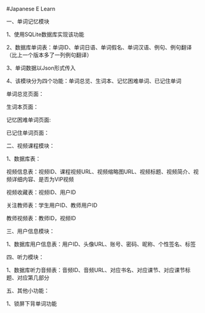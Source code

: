 #Japanese E Learn

一、单词记忆模块

1、使用SQLite数据库实现该功能

2、数据库单词表：单词ID、单词日语、单词假名、单词汉语、例句、例句翻译（比上一个版本多了一列例句翻译）

3、单词数据以Json形式传入

4、该模块分为四个功能：单词总览、生词本、记忆困难单词、已记住单词

单词总览页面：

生词本页面：

记忆困难单词页面:

已记住单词页面：



二、视频课程模块：

1、数据库表：

视频信息表：视频ID、课程视频URL、视频缩略图URL、视频标题、视频简介、视频详细内容、是否为VIP视频

视频收藏表：视频ID、用户ID

关注教师表：学生用户ID、教师用户ID

教师视频表：教师ID，视频ID




三、用户信息模块：

1、数据库用户信息表：用户ID、头像URL、账号、密码、昵称、个性签名、标签



四、听力模块：

1、数据库听力音频表：音频ID、音频URL、对应书名、对应课节、对应课节标题、对应第几部分




五、其他小功能：

1、锁屏下背单词功能
